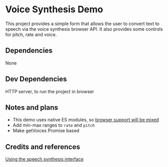 # Voice Synthesis Demo

This project provides a simple form that allows the user to convert text to 
speech via the voice synthesis browser API. It also provides some controls for pitch, rate and voice.

## Dependencies
None

## Dev Dependencies
HTTP server, to run the project in browser

## Notes and plans
* This demo uses native ES modules, so [browser support will be mixed](https://caniuse.com/#search=modules)
* Add min-max ranges to `rate` and `pitch`
* Make getVoices Promise based

## Credits and references
[Using the speech synthesis interface](https://manu.ninja/using-the-speech-synthesis-interface-of-the-web-speech-api/)
